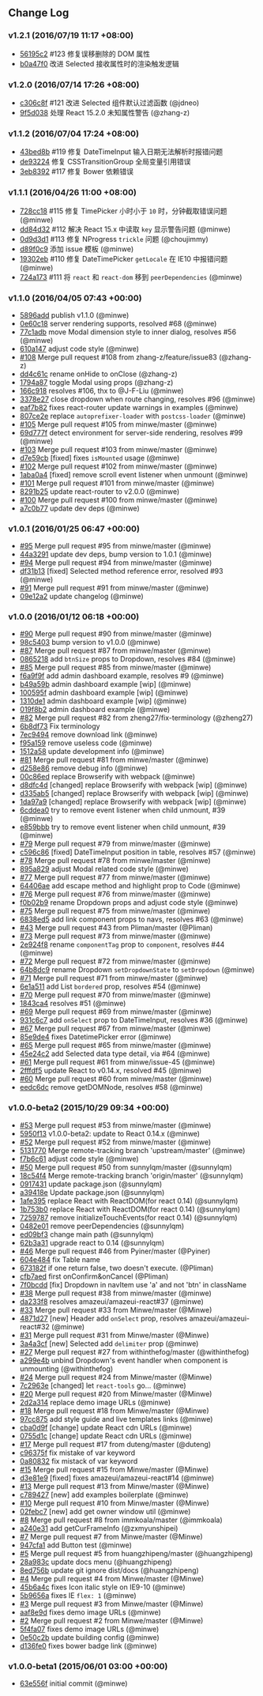 ## Change Log

### v1.2.1 (2016/07/19 11:17 +08:00)

- [56195c2](https://github.com/amazeui/amazeui-react/commit/56195c2484fe39ad8695deb2315b8e7a4fea41a3) #123 修复误移删除的 DOM 属性
- [b0a47f0](https://github.com/amazeui/amazeui-react/commit/b0a47f09b001b499a77855d13c34dd66deab44e2) 改进 Selected 接收属性时的渲染触发逻辑


### v1.2.0 (2016/07/14 17:26 +08:00)

- [c306c8f](https://github.com/amazeui/amazeui-react/commit/c306c8fdbf155862e0ca2eebb69ba68542bcd9c3) #121 改进 Selected 组件默认过滤函数 (@jdneo) 
- [9f5d038](https://github.com/amazeui/amazeui-react/commit/9f5d038e9326bdc7d08aca346a363ffa77be823c) 处理 React 15.2.0 未知属性警告 (@zhang-z)


### v1.1.2 (2016/07/04 17:24 +08:00)

- [43bed8b](https://github.com/amazeui/amazeui-react/commit/43bed8b4e6e859510a4cfea53ba3a27102cb73d4) #119 修复 DateTimeInput 输入日期无法解析时报错问题
- [de93224](https://github.com/amazeui/amazeui-react/commit/de9322488faf79a6a67761f24ac31a77920827ef) 修复 CSSTransitionGroup 全局变量引用错误
- [3eb8392](https://github.com/amazeui/amazeui-react/commit/3eb83926cb806a2216760b63308d4ed92cef6197) #117 修复 Bower 依赖错误

### v1.1.1 (2016/04/26 11:00 +08:00)
- [728cc18](https://github.com/amazeui/amazeui-react/commit/728cc18a214cc81d4117058551844d5d6188cef2) #115 修复 TimePicker 小时小于 `10` 时，分钟截取错误问题 (@minwe)
- [dd84d32](https://github.com/amazeui/amazeui-react/commit/dd84d328f7e89cf260c6f356bda578a933e75269) #112 解决 React 15.x 中读取 `key` 显示警告问题 (@minwe)
- [0d9d3d1](https://github.com/amazeui/amazeui-react/commit/0d9d3d1e154ee00d7b6e2ca056c2fcce57ec175d) #113 修复 NProgress `trickle` 问题 (@choujimmy)
- [d89f0c9](https://github.com/amazeui/amazeui-react/commit/d89f0c994ae774514958f5fb189d673f93246b60) 添加 issue 模板 (@minwe)
- [19302eb](https://github.com/amazeui/amazeui-react/commit/19302eb159e90df2286fffbbcc0d1b299403e3e3) #110 修复 DateTimePicker `getLocale` 在 IE10 中报错问题 (@minwe)
- [724a173](https://github.com/amazeui/amazeui-react/commit/724a1731b3b03e547981e5128cf8b9abb120a9e3) #111 将 `react` 和 `react-dom` 移到 `peerDependencies` (@minwe)

### v1.1.0 (2016/04/05 07:43 +00:00)
- [5896add](https://github.com/amazeui/amazeui-react/commit/5896add374715ddca78300b145f182b444c989ba) publish v1.1.0 (@minwe)
- [0e60c18](https://github.com/amazeui/amazeui-react/commit/0e60c18641f3745625fcb69601e8ea80e9a3fd38) server rendering supports, resolved #68 (@minwe)
- [77c1adb](https://github.com/amazeui/amazeui-react/commit/77c1adb6fb8fb1f10f8c76b53800471b822c4ae2) move Modal dimension style to inner dialog, resolves #56 (@minwe)
- [610a147](https://github.com/amazeui/amazeui-react/commit/610a14798a6f52aef30f897ef94321412f53d532) adjust code style (@minwe)
- [#108](https://github.com/amazeui/amazeui-react/pull/108) Merge pull request #108 from zhang-z/feature/issue83 (@zhang-z)
- [dd4c61c](https://github.com/amazeui/amazeui-react/commit/dd4c61c523d60d8f52779d1b4a2d7762e1b12f23) rename onHide to onClose (@zhang-z)
- [1794a87](https://github.com/amazeui/amazeui-react/commit/1794a87146c838a538e9a199f9db662012239033) toggle Modal using props (@zhang-z)
- [166c918](https://github.com/amazeui/amazeui-react/commit/166c918ab076ad7db68a3f99aacc7d796445323d) resolves #106, thx to @J-F-Liu (@minwe)
- [3378e27](https://github.com/amazeui/amazeui-react/commit/3378e27eab2c67a67847b45d9056eff4694166a2) close dropdown when route changing, resolves #96 (@minwe)
- [eaf7b82](https://github.com/amazeui/amazeui-react/commit/eaf7b82d07a0aaf58bfa16eaa4b2d9f7b9b02807) fixes react-router update warnings in examples (@minwe)
- [807ce2e](https://github.com/amazeui/amazeui-react/commit/807ce2e2d262cc50a2c4b06ce0efa7a572b295a4) replace `autoprefixer-loader` with `postcss-loader` (@minwe)
- [#105](https://github.com/amazeui/amazeui-react/pull/105) Merge pull request #105 from minwe/master (@minwe)
- [69d777f](https://github.com/amazeui/amazeui-react/commit/69d777f1d91b739c0b827f54d198bde5da6e92f0) detect environment for server-side rendering, resolves #99 (@minwe)
- [#103](https://github.com/amazeui/amazeui-react/pull/103) Merge pull request #103 from minwe/master (@minwe)
- [d7e59cb](https://github.com/amazeui/amazeui-react/commit/d7e59cb8cdab1355f9be850a36bad64ff1e2b392) [fixed] fixes `isMounted` usage (@minwe)
- [#102](https://github.com/amazeui/amazeui-react/pull/102) Merge pull request #102 from minwe/master (@minwe)
- [1aba0a4](https://github.com/amazeui/amazeui-react/commit/1aba0a4d7be1d47de4469853a7c686bb0dedc968) [fixed] remove scroll event listener when unmount (@minwe)
- [#101](https://github.com/amazeui/amazeui-react/pull/101) Merge pull request #101 from minwe/master (@minwe)
- [8291b25](https://github.com/amazeui/amazeui-react/commit/8291b251547d5f3f6b1e2bda3de9f53fbd4f3442) update react-router to v2.0.0 (@minwe)
- [#100](https://github.com/amazeui/amazeui-react/pull/100) Merge pull request #100 from minwe/master (@minwe)
- [a7c0b77](https://github.com/amazeui/amazeui-react/commit/a7c0b770f33f0d5774b8897b6ad8647fb78a1304) update dev deps (@minwe)

### v1.0.1 (2016/01/25 06:47 +00:00)
- [#95](https://github.com/amazeui/amazeui-react/pull/95) Merge pull request #95 from minwe/master (@minwe)
- [44a3291](https://github.com/amazeui/amazeui-react/commit/44a3291e8a328549b1a36e03f146ec403b837c3b) update dev deps, bump version to 1.0.1 (@minwe)
- [#94](https://github.com/amazeui/amazeui-react/pull/94) Merge pull request #94 from minwe/master (@minwe)
- [df31b13](https://github.com/amazeui/amazeui-react/commit/df31b13fb0bcbff6ab481152b698151d9f6407cc) [fixed] Selected method reference error, resolved #93 (@minwe)
- [#91](https://github.com/amazeui/amazeui-react/pull/91) Merge pull request #91 from minwe/master (@minwe)
- [09e12a2](https://github.com/amazeui/amazeui-react/commit/09e12a2f54015de8b2a887e20b9202c1945254ac) update changelog (@minwe)

### v1.0.0 (2016/01/12 06:18 +00:00)
- [#90](https://github.com/amazeui/amazeui-react/pull/90) Merge pull request #90 from minwe/master (@minwe)
- [98c5403](https://github.com/amazeui/amazeui-react/commit/98c5403c6beb9c09afe757cc19ecd7c7010b2731) bump version to v1.0.0 (@minwe)
- [#87](https://github.com/amazeui/amazeui-react/pull/87) Merge pull request #87 from minwe/master (@minwe)
- [0865218](https://github.com/amazeui/amazeui-react/commit/0865218b9c7c3a32f3d8c6b996491bbda817ef82) add `btnSize` props to Dropdown, resolves #84 (@minwe)
- [#85](https://github.com/amazeui/amazeui-react/pull/85) Merge pull request #85 from minwe/master (@minwe)
- [f6a9f9f](https://github.com/amazeui/amazeui-react/commit/f6a9f9f87738c5ecb5fae861f9d8e153b1ddf033) add admin dashboard example, resolves #9 (@minwe)
- [b49a59b](https://github.com/amazeui/amazeui-react/commit/b49a59ba66761dc4c9dd47227569a44c655b4031) admin dashboard example [wip] (@minwe)
- [100595f](https://github.com/amazeui/amazeui-react/commit/100595ff11d146ae543c6b3630c9a17ef87d17d2) admin dashboard example [wip] (@minwe)
- [1310de1](https://github.com/amazeui/amazeui-react/commit/1310de13c56aa698b9a3fad4a42c471eeb29ed35) admin dashboard example [wip] (@minwe)
- [019f8b2](https://github.com/amazeui/amazeui-react/commit/019f8b27b1b0898b88d5bd2d86c350c17b8c76b8) admin dashboard example (@minwe)
- [#82](https://github.com/amazeui/amazeui-react/pull/82) Merge pull request #82 from zheng27/fix-terminology (@zheng27)
- [6b8df73](https://github.com/amazeui/amazeui-react/commit/6b8df736572d834e6c3946389772d2be7aa92a7b) Fix terminology
- [7ec9494](https://github.com/amazeui/amazeui-react/commit/7ec949478addc366592c9ef0e6217e0c20ce86c1) remove download link (@minwe)
- [f95a159](https://github.com/amazeui/amazeui-react/commit/f95a159c6d3ddaec04b087936ca87e781e55db57) remove useless code (@minwe)
- [1512a58](https://github.com/amazeui/amazeui-react/commit/1512a58b4ebc0c8aff92f64fad7573bc536ab6d3) update development info (@minwe)
- [#81](https://github.com/amazeui/amazeui-react/pull/81) Merge pull request #81 from minwe/master (@minwe)
- [d258e86](https://github.com/amazeui/amazeui-react/commit/d258e869cd45af8ededffaca1c0731dcf2397f11) remove debug info (@minwe)
- [00c86ed](https://github.com/amazeui/amazeui-react/commit/00c86edc6a6fe38d7e55b30f3b36eb17c8a17f43) replace Browserify with webpack (@minwe)
- [d8dfc4d](https://github.com/amazeui/amazeui-react/commit/d8dfc4d192757e48dddbfc3f5033fa58d0ffbd3a) [changed] replace Browserify with webpack [wip] (@minwe)
- [d335ab5](https://github.com/amazeui/amazeui-react/commit/d335ab5d1ef3434520934a19c11c21bd63d6b75d) [changed] replace Browserify with webpack [wip] (@minwe)
- [1da97a9](https://github.com/amazeui/amazeui-react/commit/1da97a9fb170406c9f5187185ada242f28ebfb52) [changed] replace Browserify with webpack [wip] (@minwe)
- [6cddea0](https://github.com/amazeui/amazeui-react/commit/6cddea05e168c6c7522bb7c98dd91e77e0c9642f) try to remove event listener when child unmount, #39 (@minwe)
- [e859bbb](https://github.com/amazeui/amazeui-react/commit/e859bbb054b58bbeb1eb8793879b5df82cd8d16c) try to remove event listener when child unmount, #39 (@minwe)
- [#79](https://github.com/amazeui/amazeui-react/pull/79) Merge pull request #79 from minwe/master (@minwe)
- [c596c86](https://github.com/amazeui/amazeui-react/commit/c596c866d9b323075cc0cbd1c396dc3c6e2d1599) [fixed] DateTimeInput position in table, resolves #57 (@minwe)
- [#78](https://github.com/amazeui/amazeui-react/pull/78) Merge pull request #78 from minwe/master (@minwe)
- [895a829](https://github.com/amazeui/amazeui-react/commit/895a829b06c0f2462c7aedf31edf978f3948228c) adjust Modal related code style (@minwe)
- [#77](https://github.com/amazeui/amazeui-react/pull/77) Merge pull request #77 from minwe/master (@minwe)
- [64406ae](https://github.com/amazeui/amazeui-react/commit/64406aeb7bfbed6cddc6d8f87f9792374c35a862) add escape method and highlight prop to Code (@minwe)
- [#76](https://github.com/amazeui/amazeui-react/pull/76) Merge pull request #76 from minwe/master (@minwe)
- [f0b02b9](https://github.com/amazeui/amazeui-react/commit/f0b02b9e129ac433e89286003a04bd237ed48d4a) rename Dropdown props and adjust code style (@minwe)
- [#75](https://github.com/amazeui/amazeui-react/pull/75) Merge pull request #75 from minwe/master (@minwe)
- [6838ed5](https://github.com/amazeui/amazeui-react/commit/6838ed5eb5127e514c362b61e9a302e572d787ee) add link component props to navs, resolves #63 (@minwe)
- [#43](https://github.com/amazeui/amazeui-react/pull/43) Merge pull request #43 from Pliman/master (@Pliman)
- [#73](https://github.com/amazeui/amazeui-react/pull/73) Merge pull request #73 from minwe/master (@minwe)
- [2e924f8](https://github.com/amazeui/amazeui-react/commit/2e924f89cbd1ba8095def9a6375fcff316ecd01a) rename `componentTag` prop to `component`, resolves #44 (@minwe)
- [#72](https://github.com/amazeui/amazeui-react/pull/72) Merge pull request #72 from minwe/master (@minwe)
- [64b8dc9](https://github.com/amazeui/amazeui-react/commit/64b8dc9ee4091585a2bd944e3336063af2248a83) rename Dropdown `setDropdownState` to `setDropdown` (@minwe)
- [#71](https://github.com/amazeui/amazeui-react/pull/71) Merge pull request #71 from minwe/master (@minwe)
- [6e1a511](https://github.com/amazeui/amazeui-react/commit/6e1a511fd7719dccb27a32d1a3a5ceedb3049165) add List `bordered` prop, resolves #54 (@minwe)
- [#70](https://github.com/amazeui/amazeui-react/pull/70) Merge pull request #70 from minwe/master (@minwe)
- [1843ca4](https://github.com/amazeui/amazeui-react/commit/1843ca4590cd877adc61112a538b706077f949d5) resolves #51 (@minwe)
- [#69](https://github.com/amazeui/amazeui-react/pull/69) Merge pull request #69 from minwe/master (@minwe)
- [931c6c7](https://github.com/amazeui/amazeui-react/commit/931c6c71ca56ca6481caf9f6505c69c5752caddd) add `onSelect` prop to DateTimeInput, resolves #36 (@minwe)
- [#67](https://github.com/amazeui/amazeui-react/pull/67) Merge pull request #67 from minwe/master (@minwe)
- [85e9de4](https://github.com/amazeui/amazeui-react/commit/85e9de4537e1fb174a10bd2a32f3317e784642cf) fixes DatetimePicker error (@minwe)
- [#65](https://github.com/amazeui/amazeui-react/pull/65) Merge pull request #65 from minwe/master (@minwe)
- [45e24c2](https://github.com/amazeui/amazeui-react/commit/45e24c2918fe2e23033628a9095a0ef8fe8ac6c9) add Selected data type detail, via #64 (@minwe)
- [#61](https://github.com/amazeui/amazeui-react/pull/61) Merge pull request #61 from minwe/issue-45 (@minwe)
- [2fffdf5](https://github.com/amazeui/amazeui-react/commit/2fffdf529498fd0cb6b204892b7a354f4002fbea) update React to v0.14.x, resolved #45 (@minwe)
- [#60](https://github.com/amazeui/amazeui-react/pull/60) Merge pull request #60 from minwe/master (@minwe)
- [eedc6dc](https://github.com/amazeui/amazeui-react/commit/eedc6dcb346926325f291e04cbac9c93f8a71138) remove getDOMNode, resolves #58 (@minwe)

### v1.0.0-beta2 (2015/10/29 09:34 +00:00)
- [#53](https://github.com/amazeui/amazeui-react/pull/53) Merge pull request #53 from minwe/master (@minwe)
- [5950f13](https://github.com/amazeui/amazeui-react/commit/5950f1338acb286b6ed86c69d4c427871c9a61d0) v1.0.0-beta2: update to React 0.14.x (@minwe)
- [#52](https://github.com/amazeui/amazeui-react/pull/52) Merge pull request #52 from minwe/master (@minwe)
- [5131770](https://github.com/amazeui/amazeui-react/commit/5131770cc49d0a1c3ab47dc464e012a8193b3045) Merge remote-tracking branch 'upstream/master' (@minwe)
- [f7b6c61](https://github.com/amazeui/amazeui-react/commit/f7b6c614ab0008c9859489b5a717500c138adac3) adjust code style (@minwe)
- [#50](https://github.com/amazeui/amazeui-react/pull/50) Merge pull request #50 from sunnylqm/master (@sunnylqm)
- [18c54f4](https://github.com/amazeui/amazeui-react/commit/18c54f4c862f6d5c885606489d59a45c9fa75562) Merge remote-tracking branch 'origin/master' (@sunnylqm)
- [0917431](https://github.com/amazeui/amazeui-react/commit/09174311a5666fa0d1d99a276fa603a56f2044c1) update package.json (@sunnylqm)
- [a39418e](https://github.com/amazeui/amazeui-react/commit/a39418e95828fd587dca2c5b410618afdf69822a) Update package.json (@sunnylqm)
- [1afe395](https://github.com/amazeui/amazeui-react/commit/1afe3954d7b948515c28b157a38912c4b59f2b62) replace React with ReactDOM(for react 0.14) (@sunnylqm)
- [1b753b0](https://github.com/amazeui/amazeui-react/commit/1b753b07c02fb53bba0f3e2d73478ba1d4c4deaa) replace React with ReactDOM(for react 0.14) (@sunnylqm)
- [7259787](https://github.com/amazeui/amazeui-react/commit/72597877bbc776c16a45c5f629dd7473441c890c) remove initializeTouchEvents(for react 0.14) (@sunnylqm)
- [0482e01](https://github.com/amazeui/amazeui-react/commit/0482e0115a5ea69334c1ec457e43eb9114ce1c36) remove peerDependencies (@sunnylqm)
- [ed09bf3](https://github.com/amazeui/amazeui-react/commit/ed09bf3ce270a347ee18b23a1bbafde68e962ee6) change main path (@sunnylqm)
- [62b3a31](https://github.com/amazeui/amazeui-react/commit/62b3a318c894d1e01c9cec3751aacec5c65dfc4c) upgrade react to 0.14 (@sunnylqm)
- [#46](https://github.com/amazeui/amazeui-react/pull/46) Merge pull request #46 from Pyiner/master (@Pyiner)
- [604e484](https://github.com/amazeui/amazeui-react/commit/604e484ab47e5f02e2e09916134501d0f568cfd4) fix Table name
- [673182f](https://github.com/amazeui/amazeui-react/commit/673182f6f982555646e4890f2f7867f6ee434b25) if one return false, two doesn't execute. (@Pliman)
- [cfb7aed](https://github.com/amazeui/amazeui-react/commit/cfb7aedf519b645495cd334ef9e474d21fe666ee) first onConfirm&onCancel (@Pliman)
- [7f0bcdd](https://github.com/amazeui/amazeui-react/commit/7f0bcddb167a20c4b9e4eae62e1b30b15ea4aa8d) [fix] Dropdown in navItem use 'a' and not 'btn' in className
- [#38](https://github.com/amazeui/amazeui-react/pull/38) Merge pull request #38 from minwe/master (@minwe)
- [da233f8](https://github.com/amazeui/amazeui-react/commit/da233f85d16a01dc0b06750e8fed9f428aabdba7) resolves amazeui/amazeui-react#37 (@minwe)
- [#33](https://github.com/amazeui/amazeui-react/pull/33) Merge pull request #33 from Minwe/master (@Minwe)
- [4871d27](https://github.com/amazeui/amazeui-react/commit/4871d276bb6d2207009d63acff6a50910ef82c93) [new] Header add `onSelect` prop, resolves amazeui/amazeui-react#32 (@minwe)
- [#31](https://github.com/amazeui/amazeui-react/pull/31) Merge pull request #31 from Minwe/master (@Minwe)
- [3a4a3cf](https://github.com/amazeui/amazeui-react/commit/3a4a3cfea2e31ed10d88fe382dfd1a8d33cdeb9d) [new] Selected add `delimiter` prop (@minwe)
- [#27](https://github.com/amazeui/amazeui-react/pull/27) Merge pull request #27 from withinthefog/master (@withinthefog)
- [a299e4b](https://github.com/amazeui/amazeui-react/commit/a299e4b0fbdd9a86ac2a9d69706f5eb6064bdbd5) unbind Dropdown's event handler when component is unmounting (@withinthefog)
- [#24](https://github.com/amazeui/amazeui-react/pull/24) Merge pull request #24 from Minwe/master (@Minwe)
- [7c2963e](https://github.com/amazeui/amazeui-react/commit/7c2963e37db99b9500becfcb09ae94b0e65c5ec8) [changed] let `react-tools` go... (@minwe)
- [#20](https://github.com/amazeui/amazeui-react/pull/20) Merge pull request #20 from Minwe/master (@Minwe)
- [2d2a314](https://github.com/amazeui/amazeui-react/commit/2d2a314dded76b6e0c37347b62c5a8a3bcb56c69) replace demo image URLs (@minwe)
- [#18](https://github.com/amazeui/amazeui-react/pull/18) Merge pull request #18 from Minwe/master (@Minwe)
- [97cc875](https://github.com/amazeui/amazeui-react/commit/97cc8757dfbc442f9b669fae587ebd2f5a68c703) add style guide and live templates links (@minwe)
- [cba0d9f](https://github.com/amazeui/amazeui-react/commit/cba0d9fe4e4bcae497f5db44f7bc9604a71eee14) [change] update React cdn URLs (@minwe)
- [0755d1c](https://github.com/amazeui/amazeui-react/commit/0755d1c84bfc6834defd4cf04e03b3e3574a29ba) [change] update React cdn URLs (@minwe)
- [#17](https://github.com/amazeui/amazeui-react/pull/17) Merge pull request #17 from duteng/master (@duteng)
- [c96375f](https://github.com/amazeui/amazeui-react/commit/c96375f7888fc3f464a92ec132faa9d48e7b54bf) fix mistake of var keyword
- [0a80832](https://github.com/amazeui/amazeui-react/commit/0a808322463cfe96d4fd4ee30bb189eccd68b4d8) fix mistack of var keyword
- [#15](https://github.com/amazeui/amazeui-react/pull/15) Merge pull request #15 from Minwe/master (@Minwe)
- [d3e81e9](https://github.com/amazeui/amazeui-react/commit/d3e81e9166e45b51fc9653e08ad20c4be5a25956) [fixed] fixes amazeui/amazeui-react#14 (@minwe)
- [#13](https://github.com/amazeui/amazeui-react/pull/13) Merge pull request #13 from Minwe/master (@Minwe)
- [c789427](https://github.com/amazeui/amazeui-react/commit/c78942725f66bfbf4895d13c890ed3f8453ee8cb) [new] add examples boilerplate (@minwe)
- [#10](https://github.com/amazeui/amazeui-react/pull/10) Merge pull request #10 from Minwe/master (@Minwe)
- [02febc7](https://github.com/amazeui/amazeui-react/commit/02febc72d18397ac485d518d258d5955c7dafae3) [new] add get owner window util (@minwe)
- [#8](https://github.com/amazeui/amazeui-react/pull/8) Merge pull request #8 from immkoala/master (@immkoala)
- [a240e31](https://github.com/amazeui/amazeui-react/commit/a240e319da89d56e62daec4f1c807dcbc86fe347) add getCurFrameInfo (@zxmyunshipei)
- [#7](https://github.com/amazeui/amazeui-react/pull/7) Merge pull request #7 from Minwe/master (@Minwe)
- [947cfa1](https://github.com/amazeui/amazeui-react/commit/947cfa16a36312f40f896a4a2dfc43589463badd) add Button test (@minwe)
- [#5](https://github.com/amazeui/amazeui-react/pull/5) Merge pull request #5 from huangzhipeng/master (@huangzhipeng)
- [28a983c](https://github.com/amazeui/amazeui-react/commit/28a983c0d910bd1cb0f58d2bcab8d6c073560fd4) update docs menu (@huangzhipeng)
- [8ed756b](https://github.com/amazeui/amazeui-react/commit/8ed756b1fa6adbabaef2541a4e04f330691c761b) update git ignore dist/docs (@huangzhipeng)
- [#4](https://github.com/amazeui/amazeui-react/pull/4) Merge pull request #4 from Minwe/master (@Minwe)
- [45b6a4c](https://github.com/amazeui/amazeui-react/commit/45b6a4c499c4938abc761b1efc7b9f2934a1b7eb) fixes Icon italic style on IE9-10 (@minwe)
- [5b9656a](https://github.com/amazeui/amazeui-react/commit/5b9656a9e210d50398af1b34e6f9a2cfe2f34829) fixes IE `flex: 1` (@minwe)
- [#3](https://github.com/amazeui/amazeui-react/pull/3) Merge pull request #3 from Minwe/master (@Minwe)
- [aaf8e9d](https://github.com/amazeui/amazeui-react/commit/aaf8e9dafc1daf7f9268c3fe95f403a3700e4dd3) fixes demo image URLs (@minwe)
- [#2](https://github.com/amazeui/amazeui-react/pull/2) Merge pull request #2 from Minwe/master (@Minwe)
- [5f4fa07](https://github.com/amazeui/amazeui-react/commit/5f4fa07d053aef204ec83cdbdd040b23b79c92b0) fixes demo image URLs (@minwe)
- [0e50c2b](https://github.com/amazeui/amazeui-react/commit/0e50c2b58d06a6d0b41f5626113a047176486c36) update building config (@minwe)
- [d136fe0](https://github.com/amazeui/amazeui-react/commit/d136fe0556e224d313bb87b2c6e890b92934d8f1) fixes bower badge link (@minwe)

### v1.0.0-beta1 (2015/06/01 03:00 +00:00)
- [63e556f](https://github.com/amazeui/amazeui-react/commit/63e556f87a91b749f41628d493fca79a3b8690d5) initial commit (@minwe)
